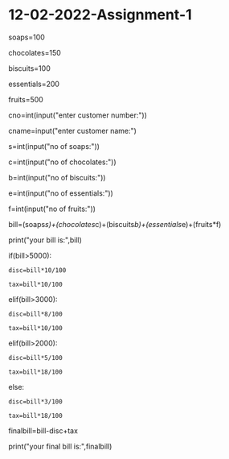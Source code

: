 # 12-02-2022-Assignment-1
soaps=100

chocolates=150

biscuits=100

essentials=200

fruits=500

cno=int(input("enter customer number:"))

cname=input("enter customer name:")

s=int(input("no of soaps:"))

c=int(input("no of chocolates:"))

b=int(input("no of biscuits:"))

e=int(input("no of essentials:"))

f=int(input("no of fruits:"))

bill=(soaps*s)+(chocolates*c)+(biscuits*b)+(essentials*e)+(fruits*f)

print("your bill is:",bill)

if(bill>5000):

    disc=bill*10/100

    tax=bill*10/100

elif(bill>3000):

    disc=bill*8/100

    tax=bill*10/100

elif(bill>2000):

    disc=bill*5/100

    tax=bill*18/100

else:

    disc=bill*3/100

    tax=bill*18/100

finalbill=bill-disc+tax

print("your final bill is:",finalbill)
